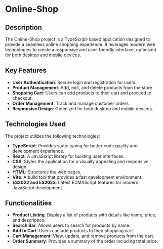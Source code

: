 # Online-Shop

## Description
The Online-Shop project is a TypeScript-based application designed to provide a seamless online shopping experience. It leverages modern web technologies to create a responsive and user-friendly interface, optimized for both desktop and mobile devices.

## Key Features
- **User Authentication**: Secure login and registration for users.
- **Product Management**: Add, edit, and delete products from the store.
- **Shopping Cart**: Users can add products to their cart and proceed to checkout.
- **Order Management**: Track and manage customer orders.
- **Responsive Design**: Optimized for both desktop and mobile devices.

## Technologies Used
The project utilizes the following technologies:
- **TypeScript**: Provides static typing for better code quality and development experience.
- **React**: A JavaScript library for building user interfaces.
- **CSS**: Styles the application for a visually appealing and responsive design.
- **HTML**: Structures the web pages.
- **Vite**: A build tool that provides a fast development environment.
- **ES2022 and ES2023**: Latest ECMAScript features for modern JavaScript development.

## Functionalities
- **Product Listing**: Display a list of products with details like name, price, and description.
- **Search Bar**: Allows users to search for products by name.
- **Add to Cart**: Users can add products to their shopping cart.
- **Cart Management**: View, update, and remove products from the cart.
- **Order Summary**: Provides a summary of the order including total price.
